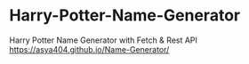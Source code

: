 # Harry-Potter-Name-Generator
Harry Potter Name Generator with Fetch &amp; Rest API<br />
https://asya404.github.io/Name-Generator/
